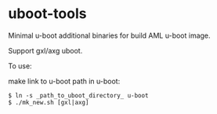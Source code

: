 # uboot-tools
Minimal u-boot additional binaries for build AML u-boot image. 

Support gxl/axg uboot.

To use:

make link to u-boot path in u-boot:


```
$ ln -s _path_to_uboot_directory_ u-boot
$ ./mk_new.sh [gxl|axg]
```
